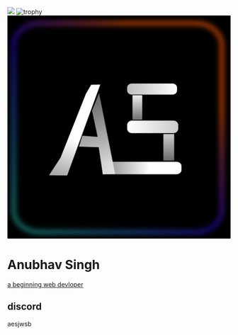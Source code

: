 ![](https://komarev.com/ghpvc/?username=AnubhavSingh0708)
![trophy](https://github-profile-trophy.vercel.app/?username=anubhavsingh0708)
![Anubhav singh](/AS.jpeg)
# Anubhav Singh

[a beginning web devloper](https://github.com/AnubhavSingh0708)
## discord
aesjwsb